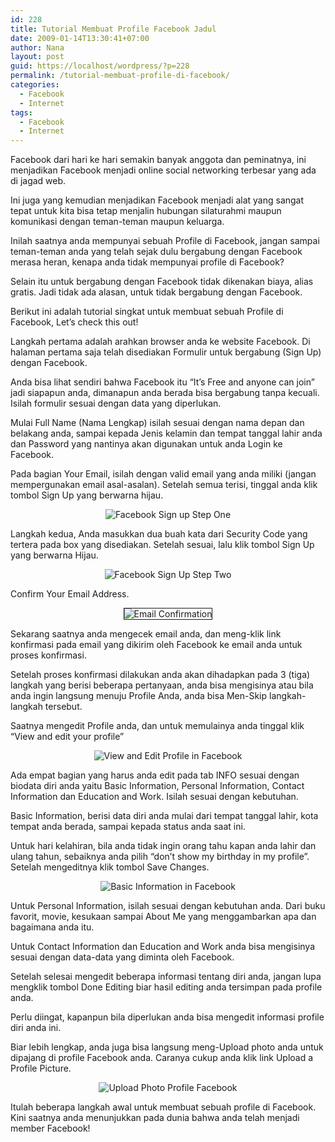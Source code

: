 ```yaml
---
id: 228
title: Tutorial Membuat Profile Facebook Jadul
date: 2009-01-14T13:30:41+07:00
author: Nana
layout: post
guid: https://localhost/wordpress/?p=228
permalink: /tutorial-membuat-profile-di-facebook/
categories:
  - Facebook
  - Internet
tags:
  - Facebook
  - Internet
---
```

Facebook dari hari ke hari semakin banyak anggota dan peminatnya, ini menjadikan Facebook menjadi online social networking terbesar yang ada di jagad web.

Ini juga yang kemudian menjadikan Facebook menjadi alat yang sangat tepat untuk kita bisa tetap menjalin hubungan silaturahmi maupun komunikasi dengan teman-teman maupun keluarga.

Inilah saatnya anda mempunyai sebuah Profile di Facebook, jangan sampai teman-teman anda yang telah sejak dulu bergabung dengan Facebook merasa heran, kenapa anda tidak mempunyai profile di Facebook?

Selain itu untuk bergabung dengan Facebook tidak dikenakan biaya, alias gratis. Jadi tidak ada alasan, untuk tidak bergabung dengan Facebook.

Berikut ini adalah tutorial singkat untuk membuat sebuah Profile di Facebook, Let’s check this out!

Langkah pertama adalah arahkan browser anda ke website Facebook. Di halaman pertama saja telah disediakan Formulir untuk bergabung (Sign Up) dengan Facebook.

Anda bisa lihat sendiri bahwa Facebook itu “It’s Free and anyone can join” jadi siapapun anda, dimanapun anda berada bisa bergabung tanpa kecuali. Isilah formulir sesuai dengan data yang diperlukan.

Mulai Full Name (Nama Lengkap) isilah sesuai dengan nama depan dan belakang anda, sampai kepada Jenis kelamin dan tempat tanggal lahir anda dan Password yang nantinya akan digunakan untuk anda Login ke Facebook.

Pada bagian Your Email, isilah dengan valid email yang anda miliki (jangan mempergunakan email asal-asalan). Setelah semua terisi, tinggal anda klik tombol Sign Up yang berwarna hijau.

<div style="text-align: center;">
  <img title="Langkah Pertama Sign Up" src="https://wisatacinta.wordpress.com/files/2009/01/facebook_signup7.gif" alt="Facebook Sign up Step One" border="0" />
</div>

Langkah kedua, Anda masukkan dua buah kata dari Security Code yang tertera pada box yang disediakan. Setelah sesuai, lalu klik tombol Sign Up yang berwarna Hijau.

<div style="text-align: center;">
  <img title="Langkah Kedua Sign Up Facebook" src="https://wisatacinta.wordpress.com/files/2009/01/facebook_signup2.gif" alt="Facebook Sign Up Step Two" border="0" />
</div>

Confirm Your Email Address.

<div style="text-align: center;">
  <img title="Konfirmasi email Anda" src="https://wisatacinta.wordpress.com/files/2009/01/facebook_signup3.gif" alt="Email Confirmation" border="1" />
</div>

Sekarang saatnya anda mengecek email anda, dan meng-klik link konfirmasi pada email yang dikirim oleh Facebook ke email anda untuk proses konfirmasi.

Setelah proses konfirmasi dilakukan anda akan dihadapkan pada 3 (tiga) langkah yang berisi beberapa pertanyaan, anda bisa mengisinya atau bila anda ingin langsung menuju Profile Anda, anda bisa Men-Skip langkah-langkah tersebut.

Saatnya mengedit Profile anda, dan untuk memulainya anda tinggal klik “View and edit your profile”

<div style="text-align: center;">
  <img title="Saat Mengedit Profile Anda" src="https://wisatacinta.wordpress.com/files/2009/01/facebook_signup4.gif" alt="View and Edit Profile in Facebook" border="0" />
</div>

Ada empat bagian yang harus anda edit pada tab INFO sesuai dengan biodata diri anda yaitu Basic Information, Personal Information, Contact Information dan Education and Work. Isilah sesuai dengan kebutuhan.

Basic Information, berisi data diri anda mulai dari tempat tanggal lahir, kota tempat anda berada, sampai kepada status anda saat ini.

Untuk hari kelahiran, bila anda tidak ingin orang tahu kapan anda lahir dan ulang tahun, sebaiknya anda pilih “don’t show my birthday in my profile”. Setelah mengeditnya klik tombol Save Changes.

<div style="text-align: center;">
  <img title="Mengisi Biodata di Facebook" src="https://wisatacinta.wordpress.com/files/2009/01/facebook_signup5.jpg" alt="Basic Information in Facebook" border="0" />
</div>

Untuk Personal Information, isilah sesuai dengan kebutuhan anda. Dari buku favorit, movie, kesukaan sampai About Me yang menggambarkan apa dan bagaimana anda itu.

Untuk Contact Information dan Education and Work anda bisa mengisinya sesuai dengan data-data yang diminta oleh Facebook.

Setelah selesai mengedit beberapa informasi tentang diri anda, jangan lupa mengklik tombol Done Editing biar hasil editing anda tersimpan pada profile anda.

Perlu diingat, kapanpun bila diperlukan anda bisa mengedit informasi profile diri anda ini.

Biar lebih lengkap, anda juga bisa langsung meng-Upload photo anda untuk dipajang di profile Facebook anda. Caranya cukup anda klik link Upload a Profile Picture.

<div style="text-align: center;">
  <img title="Menambah Foto pada Profile Facebook" src="https://wisatacinta.wordpress.com/files/2009/01/facebook_signup6.gif" alt="Upload Photo Profile Facebook" border="0" />
</div>

Itulah beberapa langkah awal untuk membuat sebuah profile di Facebook. Kini saatnya anda menunjukkan pada dunia bahwa anda telah menjadi member Facebook!